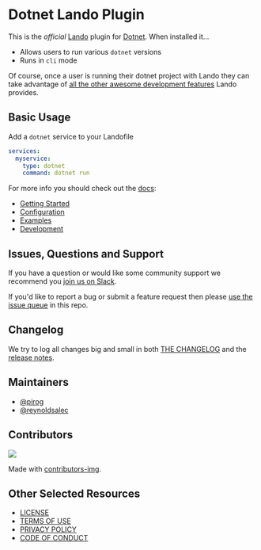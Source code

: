 # Dotnet Lando Plugin

This is the _official_ [Lando](https://lando.dev) plugin for [Dotnet](https://dotnet.microsoft.com/). When installed it...

* Allows users to run various `dotnet` versions
* Runs in `cli` mode

Of course, once a user is running their dotnet project with Lando they can take advantage of [all the other awesome development features](https://docs.lando.dev) Lando provides.

## Basic Usage

Add a `dotnet` service to your Landofile

```yaml
services:
  myservice:
    type: dotnet
    command: dotnet run
```

For more info you should check out the [docs](https://docs.lando.dev/dotnet):

* [Getting Started](https://docs.lando.dev/dotnet/)
* [Configuration](https://docs.lando.dev/dotnet/config.html)
* [Examples](https://github.com/lando/dotnet/tree/main/examples)
* [Development](https://docs.lando.dev/dotnet/development.html)

## Issues, Questions and Support

If you have a question or would like some community support we recommend you [join us on Slack](https://launchpass.com/devwithlando).

If you'd like to report a bug or submit a feature request then please [use the issue queue](https://github.com/lando/dotnet/issues/new/choose) in this repo.

## Changelog

We try to log all changes big and small in both [THE CHANGELOG](https://github.com/lando/dotnet/blob/main/CHANGELOG.md) and the [release notes](https://github.com/lando/dotnet/releases).

## Maintainers

* [@pirog](https://github.com/pirog)
* [@reynoldsalec](https://github.com/reynoldsalec)

## Contributors

<a href="https://github.com/lando/dotnet/graphs/contributors">
  <img src="https://contrib.rocks/image?repo=lando/dotnet" />
</a>

Made with [contributors-img](https://contrib.rocks).

## Other Selected Resources

* [LICENSE](/LICENSE)
* [TERMS OF USE](https://docs.lando.dev/terms)
* [PRIVACY POLICY](https://docs.lando.dev/privacy)
* [CODE OF CONDUCT](https://docs.lando.dev/coc)

